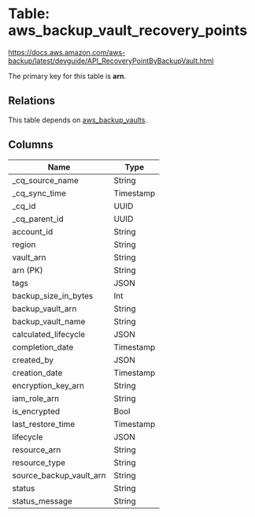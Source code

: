 # Table: aws_backup_vault_recovery_points

https://docs.aws.amazon.com/aws-backup/latest/devguide/API_RecoveryPointByBackupVault.html

The primary key for this table is **arn**.

## Relations
This table depends on [aws_backup_vaults](aws_backup_vaults.md).


## Columns
| Name          | Type          |
| ------------- | ------------- |
|_cq_source_name|String|
|_cq_sync_time|Timestamp|
|_cq_id|UUID|
|_cq_parent_id|UUID|
|account_id|String|
|region|String|
|vault_arn|String|
|arn (PK)|String|
|tags|JSON|
|backup_size_in_bytes|Int|
|backup_vault_arn|String|
|backup_vault_name|String|
|calculated_lifecycle|JSON|
|completion_date|Timestamp|
|created_by|JSON|
|creation_date|Timestamp|
|encryption_key_arn|String|
|iam_role_arn|String|
|is_encrypted|Bool|
|last_restore_time|Timestamp|
|lifecycle|JSON|
|resource_arn|String|
|resource_type|String|
|source_backup_vault_arn|String|
|status|String|
|status_message|String|